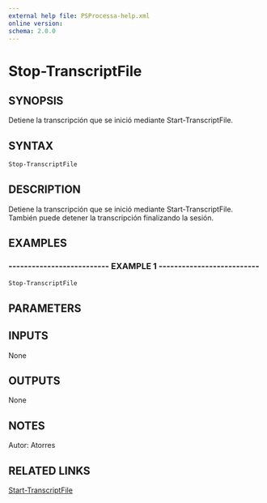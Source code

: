 ```yaml
---
external help file: PSProcessa-help.xml
online version: 
schema: 2.0.0
---
```


# Stop-TranscriptFile

## SYNOPSIS
Detiene la transcripción que se inició mediante Start-TranscriptFile.

## SYNTAX

```powershell
Stop-TranscriptFile
```

## DESCRIPTION
Detiene la transcripción que se inició mediante Start-TranscriptFile.
También puede detener la transcripción finalizando la sesión.

## EXAMPLES

### -------------------------- EXAMPLE 1 --------------------------
```powershell
Stop-TranscriptFile
```

## PARAMETERS

## INPUTS
None

## OUTPUTS
None

## NOTES
Autor: Atorres

## RELATED LINKS

[Start-TranscriptFile](Start-TranscriptFile.md)

